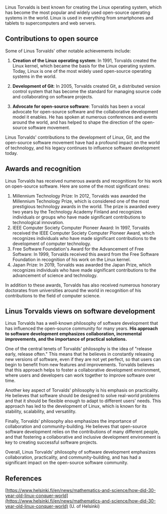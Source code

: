 Linus Torvalds is best known for creating the Linux operating system, which has become the most popular and widely used open-source operating systems in the world. Linux is used in everything from smartphones and tablets to supercomputers and web servers.

## Contributions to open source

Some of Linus Torvalds' other notable achievements include:

1. **Creation of the Linux operating system**: In 1991, Torvalds created the Linux kernel, which became the basis for the Linux operating system. Today, Linux is one of the most widely used open-source operating systems in the world.

1. **Development of Git**: In 2005, Torvalds created Git, a distributed version control system that has become the standard for managing source code and collaborating on software projects.

1. **Advocate for open-source software**: Torvalds has been a vocal advocate for open-source software and the collaborative development model it enables. He has spoken at numerous conferences and events around the world, and has helped to shape the direction of the open-source software movement.

Linus Torvalds' contributions to the development of Linux, Git, and the open-source software movement have had a profound impact on the world of technology, and his legacy continues to influence software development today.

## Awards and recognition

Linus Torvalds has received numerous awards and recognitions for his work on open-source software. Here are some of the most significant ones:

1. Millennium Technology Prize: In 2012, Torvalds was awarded the Millennium Technology Prize, which is considered one of the most prestigious technology awards in the world. The prize is awarded every two years by the Technology Academy Finland and recognizes individuals or groups who have made significant contributions to technological innovation.
1. IEEE Computer Society Computer Pioneer Award: In 1997, Torvalds received the IEEE Computer Society Computer Pioneer Award, which recognizes individuals who have made significant contributions to the development of computer technology.
1. Free Software Foundation's Award for the Advancement of Free Software: In 1999, Torvalds received this award from the Free Software Foundation in recognition of his work on the Linux kernel.
1. Japan Prize: In 2019, Torvalds was awarded the Japan Prize, which recognizes individuals who have made significant contributions to the advancement of science and technology.

In addition to these awards, Torvalds has also received numerous honorary doctorates from universities around the world in recognition of his contributions to the field of computer science.

## Linus Torvalds views on software development

Linus Torvalds has a well-known philosophy of software development that has influenced the open-source community for many years. **His approach to software development emphasizes collaboration, incremental improvements, and the importance of practical solutions.**

One of the central tenets of Torvalds' philosophy is the idea of "release early, release often." This means that he believes in constantly releasing new versions of software, even if they are not yet perfect, so that users can begin to benefit from new features and improvements. Torvalds believes that this approach helps to foster a collaborative development environment, where users and developers can work together to improve software over time.

Another key aspect of Torvalds' philosophy is his emphasis on practicality. He believes that software should be designed to solve real-world problems and that it should be flexible enough to adapt to different users' needs. This approach has led to the development of Linux, which is known for its stability, scalability, and versatility.

Finally, Torvalds' philosophy also emphasizes the importance of collaboration and community-building. He believes that open-source software development relies on the contributions of many different people, and that fostering a collaborative and inclusive development environment is key to creating successful software projects.

Overall, Linus Torvalds' philosophy of software development emphasizes collaboration, practicality, and community-building, and has had a significant impact on the open-source software community.

## References

[https://www.helsinki.fi/en/news/mathematics-and-science/how-did-30-year-old-linux-conquer-world](https://www.helsinki.fi/en/news/mathematics-and-science/how-did-30-year-old-linux-conquer-world) (U. of Helsinki)
